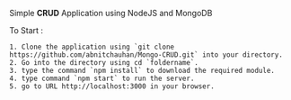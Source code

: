 Simple **CRUD** Application using NodeJS and MongoDB

To Start : 
    
    1. Clone the application using `git clone https://github.com/abnitchauhan/Mongo-CRUD.git` into your directory.
    2. Go into the directory using cd `foldername`.
    3. type the command `npm install` to download the required module.
    4. type command `npm start` to run the server.
    5. go to URL http://localhost:3000 in your browser.

     
